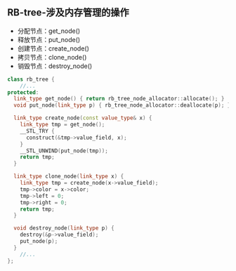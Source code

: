 ## RB-tree-涉及内存管理的操作

- 分配节点：get_node()
- 释放节点：put_node()
- 创建节点：create_node()
- 拷贝节点：clone_node()
- 销毁节点：destroy_node()

```c++
class rb_tree {
    //...
protected:
  link_type get_node() { return rb_tree_node_allocator::allocate(); }
  void put_node(link_type p) { rb_tree_node_allocator::deallocate(p); }

  link_type create_node(const value_type& x) {
    link_type tmp = get_node();
    __STL_TRY {
      construct(&tmp->value_field, x);
    }
    __STL_UNWIND(put_node(tmp));
    return tmp;
  }

  link_type clone_node(link_type x) {
    link_type tmp = create_node(x->value_field);
    tmp->color = x->color;
    tmp->left = 0;
    tmp->right = 0;
    return tmp;
  }

  void destroy_node(link_type p) {
    destroy(&p->value_field);
    put_node(p);
  }
    //...
};
```


